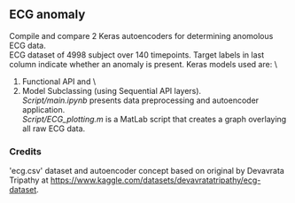 ## ECG anomaly
Compile and compare 2 Keras autoencoders for determining anomolous ECG data. \
ECG dataset of 4998 subject over 140 timepoints. Target labels in last column indicate whether an anomaly is present. Keras models used are: \
1. Functional API and \
2. Model Subclassing (using Sequential API layers). \
*Script/main.ipynb* presents data preprocessing and autoencoder application.\
*Script/ECG_plotting.m* is a MatLab script that creates a graph overlaying all raw ECG data.


### Credits
'ecg.csv' dataset and autoencoder concept based on original by Devavrata Tripathy at https://www.kaggle.com/datasets/devavratatripathy/ecg-dataset.